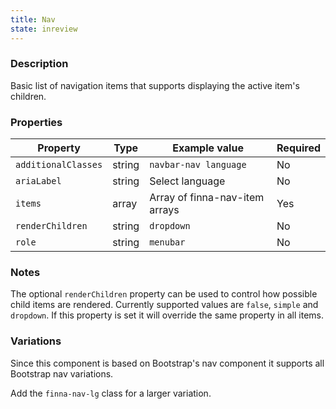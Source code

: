 ```yaml
---
title: Nav
state: inreview
---
```


### Description

Basic list of navigation items that supports displaying the active item's 
children.

### Properties

| Property            | Type   | Example value                  | Required |
| ------------------- | ------ | ------------------------------ | -------- |
| `additionalClasses` | string | `navbar-nav language`          | No       |
| `ariaLabel`         | string | Select language                | No       |
| `items`             | array  | Array of finna-nav-item arrays | Yes      |
| `renderChildren`    | string | `dropdown`                     | No       |
| `role`              | string | `menubar`                      | No       |

### Notes

The optional `renderChildren` property can be used to control how possible child
items are rendered. Currently supported values are `false`, `simple` and 
`dropdown`. If this property is set it will override the same property in all 
items.

### Variations

Since this component is based on Bootstrap's nav component it supports all 
Bootstrap nav variations.

Add the `finna-nav-lg` class for a larger variation.
